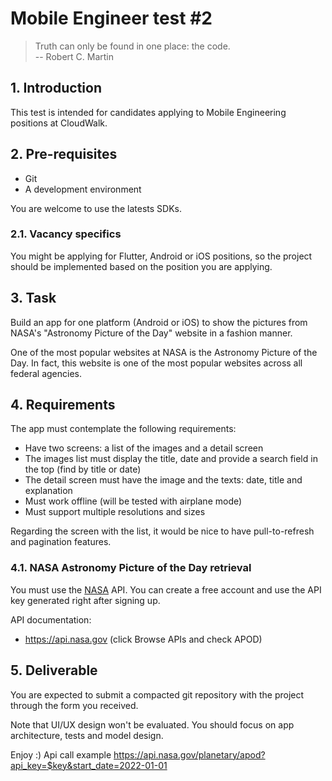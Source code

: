 # Mobile Engineer test #2

> Truth can only be found in one place: the code. <br/>
> -- Robert C. Martin

## 1. Introduction

This test is intended for candidates applying to Mobile Engineering positions at CloudWalk.

## 2. Pre-requisites

- Git
- A development environment

You are welcome to use the latests SDKs.

### 2.1. Vacancy specifics

You might be applying for Flutter, Android or iOS positions, so the project should be implemented based on the position you are applying.

## 3. Task

Build an app for one platform (Android or iOS) to show the pictures from NASA's "Astronomy Picture of the Day" website in a fashion manner.

One of the most popular websites at NASA is the Astronomy Picture of the Day. In fact, this website is one of the most popular websites across all federal agencies.

## 4. Requirements

The app must contemplate the following requirements:

- Have two screens: a list of the images and a detail screen
- The images list must display the title, date and provide a search field in the top (find by title or date)
- The detail screen must have the image and the texts: date, title and explanation
- Must work offline (will be tested with airplane mode)
- Must support multiple resolutions and sizes

Regarding the screen with the list, it would be nice to have pull-to-refresh and pagination features.

### 4.1. NASA Astronomy Picture of the Day retrieval

You must use the [NASA](https://api.nasa.gov) API. You can create a free account and use the API key generated right after signing up.

API documentation:
- https://api.nasa.gov (click Browse APIs and check APOD)

## 5. Deliverable

You are expected to submit a compacted git repository with the project through the form you received.

Note that UI/UX design won't be evaluated. You should focus on app architecture, tests and model design.

Enjoy :)
Api call example
https://api.nasa.gov/planetary/apod?api_key=$key&start_date=2022-01-01
